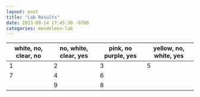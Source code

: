 ```yaml
---
layout: post
title: "Lab Results"
date: 2023-09-14 17:45:30 -0700
categories: mendeleev-lab
---
```


| white, no, clear, no | no, white, clear, yes | pink, no purple, yes | yellow, no, white, yes |
| --- | --- | --- | --- |
| 1 | 2 | 3 | 5 | 
| 7 | 4 | 6 | |
| | 9 | 8 | |
